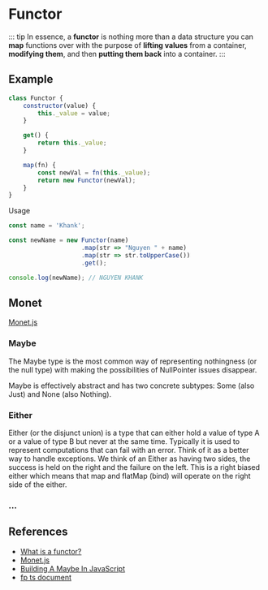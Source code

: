 # Functor

::: tip
In essence, a **functor** is nothing more than a data structure you can **map** functions over with the purpose of **lifting values** from a container, **modifying them**, and then **putting them back** into a container. 
:::

## Example

```js
class Functor {
    constructor(value) {
        this._value = value;
    }

    get() {
        return this._value;
    }

    map(fn) {
        const newVal = fn(this._value);
        return new Functor(newVal);
    }
}
```


Usage 

```js
const name = 'Khank';

const newName = new Functor(name)
                    .map(str => "Nguyen " + name)
                    .map(str => str.toUpperCase())
                    .get();

console.log(newName); // NGUYEN KHANK
```

## Monet

[Monet.js](https://monet.github.io/)

### Maybe

The Maybe type is the most common way of representing nothingness (or the null type) with making the possibilities of NullPointer issues disappear.

Maybe is effectively abstract and has two concrete subtypes: Some (also Just) and None (also Nothing).

### Either

Either (or the disjunct union) is a type that can either hold a value of type A or a value of type B but never at the same time. Typically it is used to represent computations that can fail with an error. Think of it as a better way to handle exceptions. We think of an Either as having two sides, the success is held on the right and the failure on the left. This is a right biased either which means that map and flatMap (bind) will operate on the right side of the either.

### ...

## References 

- [What is a functor?](https://medium.com/@dtinth/what-is-a-functor-dcf510b098b6)
- [Monet.js](https://monet.github.io/)
- [Building A Maybe In JavaScript](https://www.codingame.com/playgrounds/6272/building-a-maybe-in-javascript)
- [fp ts document](https://gcanti.github.io/fp-ts/)
